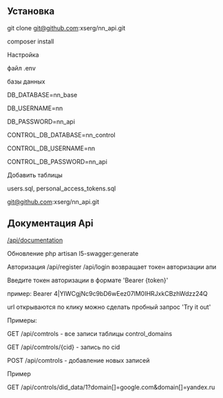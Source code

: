 ## Установка

git clone git@github.com:xserg/nn_api.git

composer install


Настройка

файл .env 

базы данных

DB_DATABASE=nn_base

DB_USERNAME=nn

DB_PASSWORD=nn_api


CONTROL_DB_DATABASE=nn_control

CONTROL_DB_USERNAME=nn

CONTROL_DB_PASSWORD=nn_api


Добавить таблицы 

users.sql, personal_access_tokens.sql

git@github.com:xserg/nn_api.git

## Документация Api

[/api/documentation](/api/documentation#/default)

Обновление
php artisan l5-swagger:generate

Авторизация
/api/register
/api/login
возвращает токен авторизации апи

Введите токен авторизации в формате 'Bearer {token}'

пример: Bearer 4|YIWCgjNc9c9bD6wEez07lM0IHRJxkCBzhWdzz24Q

url открываются по клику можно сделать пробный запрос 'Try it out'

Примеры:

GET /api/comtrols - все записи таблицы control_domains

GET /api/comtrols/{cid} - запись по cid 

POST /api/comtrols - добавление новых записей

Пример

GET /api/controls/did_data/1?domain[]=google.com&domain[]=yandex.ru


